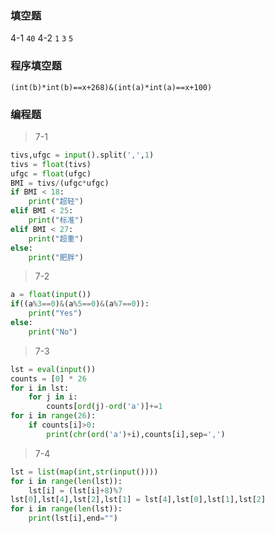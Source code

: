### 填空题
4-1 `40`
4-2 `1` `3` `5`

### 程序填空题
`(int(b)*int(b)==x+268)&(int(a)*int(a)==x+100)`
### 编程题
> 7-1
```py
tivs,ufgc = input().split(',',1)
tivs = float(tivs)
ufgc = float(ufgc)
BMI = tivs/(ufgc*ufgc)
if BMI < 18:
    print("超轻")
elif BMI < 25:
    print("标准")
elif BMI < 27:
    print("超重")
else:
    print("肥胖")
```
> 7-2
```py
a = float(input())
if((a%3==0)&(a%5==0)&(a%7==0)):
    print("Yes")
else:
    print("No")
```
> 7-3
```py
lst = eval(input())
counts = [0] * 26
for i in lst:
    for j in i:
        counts[ord(j)-ord('a')]+=1
for i in range(26):
    if counts[i]>0:
        print(chr(ord('a')+i),counts[i],sep=',')
```
> 7-4
```py
lst = list(map(int,str(input())))
for i in range(len(lst)):
    lst[i] = (lst[i]+8)%7
lst[0],lst[4],lst[2],lst[1] = lst[4],lst[0],lst[1],lst[2]
for i in range(len(lst)):
    print(lst[i],end="")
```
